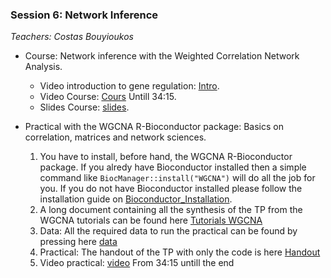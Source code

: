 ### Session 6: Network Inference

*Teachers: Costas Bouyioukos*

- Course: Network inference with the Weighted Correlation Network Analysis.
    - Video introduction to gene regulation: [Intro](https://www.youtube.com/watch?v=_-ikACMbbxE&feature=youtu.be&t=2250).
    - Video Course: [Cours](https://www.youtube.com/watch?v=2f6UubLLoUk) Untill 34:15.
    - Slides Course: [slides](../../2020/session5/WGCNA_seance5.pdf).

- Practical with the WGCNA R-Bioconductor package: Basics on correlation, matrices and network sciences.
    1. You have to install, before hand, the WGCNA R-Bioconductor package. If you alredy have Bioconductor installed then a simple command like `BiocManager::install("WGCNA")` will do all the job for you. If you do not have Bioconductor installed please follow the installation guide on [Bioconductor\_Installation](http://bioconductor.org/install/).
    2. A long  document containing all the synthesis of the TP from the WGCNA tutorials can be found here [Tutorials WGCNA](../../2020/session5/prerequisites/)
    3. Data: All the required data to run the practical can be found by pressing here [data](data/)
    4. Practical: The handout of the TP with only the code is here [Handout](Network_Inference_with_WGCNA.pdf)
    5. Video practical: [video](https://www.youtube.com/watch?v=2f6UubLLoUk&t=2054) From 34:15 untill the end

